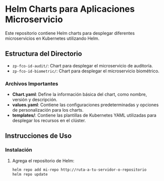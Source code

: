 # Helm Charts para Aplicaciones Microservicio

Este repositorio contiene Helm charts para desplegar diferentes microservicios en Kubernetes utilizando Helm.

## Estructura del Directorio

- `zp-fco-id-audit/`: Chart para desplegar el microservicio de auditoría.
- `zp-fco-id-biometric/`: Chart para desplegar el microservicio biométrico.

### Archivos Importantes

- **Chart.yaml**: Define la información básica del chart, como nombre, versión y descripción.
- **values.yaml**: Contiene las configuraciones predeterminadas y opciones de personalización para los charts.
- **templates/**: Contiene las plantillas de Kubernetes YAML utilizadas para desplegar los recursos en el clúster.

## Instrucciones de Uso

### Instalación

1. Agrega el repositorio de Helm:
   ```bash
   helm repo add mi-repo http://ruta-a-tu-servidor-o-repositorio
   helm repo update
